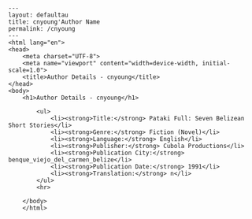 
    ---
    layout: defaultau
    title: cnyoung'Author Name 
    permalink: /cnyoung
    ---
    <html lang="en">
    <head>
        <meta charset="UTF-8">
        <meta name="viewport" content="width=device-width, initial-scale=1.0">
        <title>Author Details - cnyoung</title>
    </head>
    <body>
        <h1>Author Details - cnyoung</h1>
        
            <ul>
                <li><strong>Title:</strong> Pataki Full: Seven Belizean Short Stories</li>
                <li><strong>Genre:</strong> Fiction (Novel)</li>
                <li><strong>Language:</strong> English</li>
                <li><strong>Publisher:</strong> Cubola Productions</li>
                <li><strong>Publication City:</strong> benque_viejo_del_carmen_belize</li>
                <li><strong>Publication Date:</strong> 1991</li>
                <li><strong>Translation:</strong> n</li>
            </ul>
            <hr>
            
        </body>
        </html>
        
